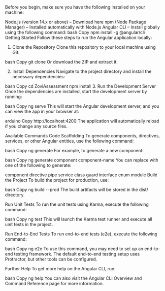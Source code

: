 Before you begin, make sure you have the following installed on your machine:

Node.js (version 14.x or above) – Download here
npm (Node Package Manager) – Installed automatically with Node.js
Angular CLI – Install globally using the following command:
bash
Copy
npm install -g @angular/cli
Getting Started
Follow these steps to run the Angular application locally:

1. Clone the Repository
Clone this repository to your local machine using Git:

bash
Copy
git clone <repository-url>
Or download the ZIP and extract it.

2. Install Dependencies
Navigate to the project directory and install the necessary dependencies:

bash
Copy
cd ZoviAssessment
npm install
3. Run the Development Server
Once the dependencies are installed, start the development server by running:

bash
Copy
ng serve
This will start the Angular development server, and you can view the app in your browser at:

arduino
Copy
http://localhost:4200
The application will automatically reload if you change any source files.

Available Commands
Code Scaffolding
To generate components, directives, services, or other Angular entities, use the following command:

bash
Copy
ng generate <entity-type> <entity-name>
For example, to generate a new component:

bash
Copy
ng generate component component-name
You can replace <entity-type> with one of the following to generate:

component
directive
pipe
service
class
guard
interface
enum
module
Build the Project
To build the project for production, use:

bash
Copy
ng build --prod
The build artifacts will be stored in the dist/ directory.

Run Unit Tests
To run the unit tests using Karma, execute the following command:

bash
Copy
ng test
This will launch the Karma test runner and execute all unit tests in the project.

Run End-to-End Tests
To run end-to-end tests (e2e), execute the following command:

bash
Copy
ng e2e
To use this command, you may need to set up an end-to-end testing framework. The default end-to-end testing setup uses Protractor, but other tools can be configured.

Further Help
To get more help on the Angular CLI, run:

bash
Copy
ng help
You can also visit the Angular CLI Overview and Command Reference page for more information.

